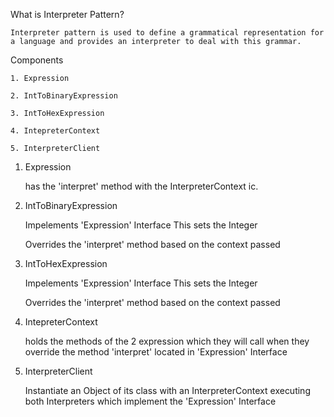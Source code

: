 What is Interpreter Pattern?

    Interpreter pattern is used to define a grammatical representation for a language and provides an interpreter to deal with this grammar.

Components

    1. Expression

    2. IntToBinaryExpression

    3. IntToHexExpression

    4. IntepreterContext

    5. InterpreterClient

1. Expression

   has the 'interpret' method with the InterpreterContext ic.

2) IntToBinaryExpression

   Impelements 'Expression' Interface
   This sets the Integer

   Overrides the 'interpret' method based on the context passed

3. IntToHexExpression

   Impelements 'Expression' Interface
   This sets the Integer

   Overrides the 'interpret' method based on the context passed

4)  IntepreterContext

    holds the methods of the 2 expression which they will call when they override the method 'interpret' located in 'Expression' Interface

5. InterpreterClient

   Instantiate an Object of its class with an InterpreterContext executing both Interpreters which implement the 'Expression' Interface
